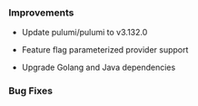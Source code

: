 ### Improvements

- Update pulumi/pulumi to v3.132.0

- Feature flag parameterized provider support

- Upgrade Golang and Java dependencies

### Bug Fixes